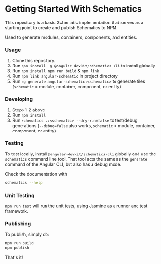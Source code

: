 # Getting Started With Schematics

This repository is a basic Schematic implementation that serves as a starting point to create and publish Schematics to NPM.

Used to generate modules, containers, components, and entities.

### Usage

1. Clone this repository.
2. Run `npm install -g @angular-devkit/schematics-cli` to install globally
3. Run `npm install`, `npm run build` & `npm link`
4. Run `npm link angular-schematic` in project directory
5. Run `ng generate angular-schematic:<schematic>` to generate files (`schematic` = module, container, component, or entity)

### Developing

1. Steps 1-2 above
2. Run `npm install`
3. Run `schematics .:<schematic> --dry-run=false` to test/debug generations (`--debug=false` also works, `schematic` = module, container, component, or entity)

### Testing

To test locally, install `@angular-devkit/schematics-cli` globally and use the `schematics` command line tool. That tool acts the same as the `generate` command of the Angular CLI, but also has a debug mode.

Check the documentation with
```bash
schematics --help
```

### Unit Testing

`npm run test` will run the unit tests, using Jasmine as a runner and test framework.

### Publishing

To publish, simply do:

```bash
npm run build
npm publish
```

That's it!
 
